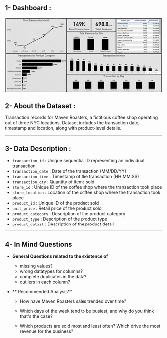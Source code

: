 ## 1- Dashboard :
  <p float="left">
  <img src='resources/image.png'/>
</p>

## 2- About the Dataset :
Transaction records for Maven Roasters, a fictitious coffee shop operating out of three NYC locations. Dataset includes the transaction date, timestamp and location, along with product-level details.
____________________________________________________________________________
## 3- Data Description :
- `transaction_id` : Unique sequential ID representing an individual transaction
- `transaction_date` : Date of the transaction (MM/DD/YY)
- `transaction_time` : Timestamp of the transaction (HH:MM:SS)
- `transaction_qty` : Quantity of items sold
- `store_id` : Unique ID of the coffee shop where the transaction took place
- `store_location` : Location of the coffee shop where the transaction took place
- `product_id` : Unique ID of the product sold
- `unit_price` : Retail price of the product sold
- `product_category` : Description of the product category
- `product_type` : Description of the product type
- `product_detail` : Description of the product detail
_________________________________________________________________________________
## 4- In Mind Questions
- **General Questions related to the existence of**
  - missing values?
  - wrong datatypes for columns?
  - complete duplicates in the data?
  - outliers in each column?
  
- ** Recommended Analysis**
    - How have Maven Roasters sales trended over time?

    - Which days of the week tend to be busiest, and why do you think that's the case?

    - Which products are sold most and least often? Which drive the most revenue for the business?

